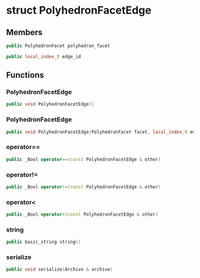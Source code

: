 # struct PolyhedronFacetEdge


## Members

```cpp
public PolyhedronFacet polyhedron_facet
```

```cpp
public local_index_t edge_id
```



## Functions

### PolyhedronFacetEdge

```cpp
public void PolyhedronFacetEdge()
```


### PolyhedronFacetEdge

```cpp
public void PolyhedronFacetEdge(PolyhedronFacet facet, local_index_t edge_id_in)
```


### operator==

```cpp
public _Bool operator==(const PolyhedronFacetEdge & other)
```


### operator!=

```cpp
public _Bool operator!=(const PolyhedronFacetEdge & other)
```


### operator<

```cpp
public _Bool operator<(const PolyhedronFacetEdge & other)
```


### string

```cpp
public basic_string string()
```


### serialize

```cpp
public void serialize(Archive & archive)
```




